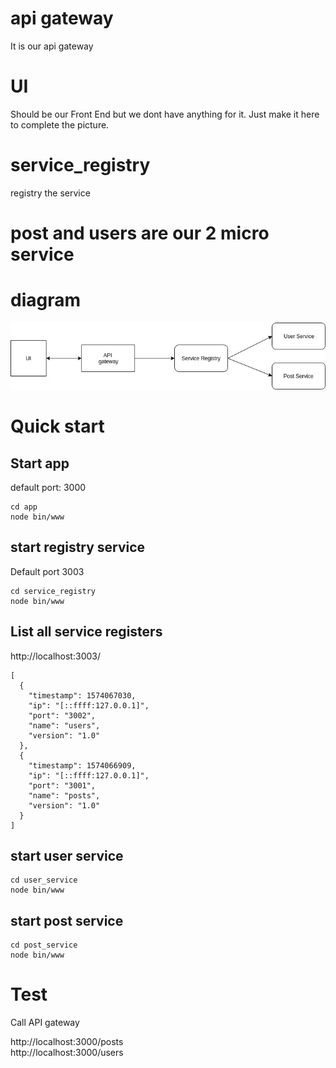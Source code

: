 # api gateway
It is our api gateway

# UI 

Should be our Front End but we dont have anything for it.
Just make it here to complete the picture.

# service_registry
registry the service

# post and users are our 2 micro service

# diagram 


![Alt][1]

[1]: docs/microservice.jpg "Title"

# Quick start

## Start app
default port: 3000

```
cd app
node bin/www
```
## start registry service
Default port 3003
```
cd service_registry
node bin/www
```
## List all service registers
http://localhost:3003/
```
[
  {
    "timestamp": 1574067030,
    "ip": "[::ffff:127.0.0.1]",
    "port": "3002",
    "name": "users",
    "version": "1.0"
  },
  {
    "timestamp": 1574066909,
    "ip": "[::ffff:127.0.0.1]",
    "port": "3001",
    "name": "posts",
    "version": "1.0"
  }
]
```

## start user service

```
cd user_service
node bin/www
```
## start post service
```
cd post_service
node bin/www
```

# Test
Call API gateway

http://localhost:3000/posts  
http://localhost:3000/users  

